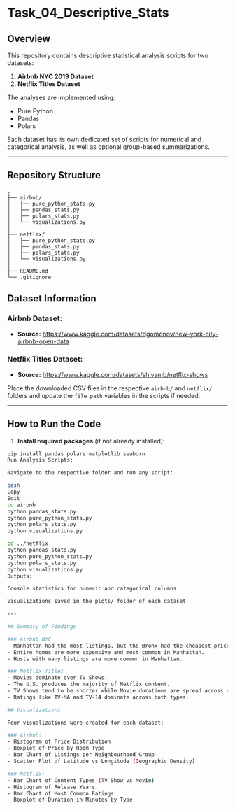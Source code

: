 # Task_04_Descriptive_Stats

## Overview

This repository contains descriptive statistical analysis scripts for two datasets:
1. **Airbnb NYC 2019 Dataset** 
2. **Netflix Titles Dataset**

The analyses are implemented using:
- Pure Python
- Pandas
- Polars

Each dataset has its own dedicated set of scripts for numerical and categorical analysis, as well as optional group-based summarizations.

---

## Repository Structure

```
.
├── airbnb/
│   ├── pure_python_stats.py
│   ├── pandas_stats.py
│   ├── polars_stats.py
│   └── visualizations.py
│
├── netflix/
│   ├── pure_python_stats.py
│   ├── pandas_stats.py
│   ├── polars_stats.py
│   └── visualizations.py
│
├── README.md
└── .gitignore
```

## Dataset Information

### Airbnb Dataset:
- **Source:** https://www.kaggle.com/datasets/dgomonov/new-york-city-airbnb-open-data

### Netflix Titles Dataset:
- **Source:** https://www.kaggle.com/datasets/shivamb/netflix-shows

Place the downloaded CSV files in the respective `airbnb/` and `netflix/` folders and update the `file_path` variables in the scripts if needed.

---
## How to Run the Code

1. **Install required packages** (if not already installed):

```bash
pip install pandas polars matplotlib seaborn
Run Analysis Scripts:

Navigate to the respective folder and run any script:

bash
Copy
Edit
cd airbnb
python pandas_stats.py
python pure_python_stats.py
python polars_stats.py
python visualizations.py

cd ../netflix
python pandas_stats.py
python pure_python_stats.py
python polars_stats.py
python visualizations.py
Outputs:

Console statistics for numeric and categorical columns

Visualizations saved in the plots/ folder of each dataset

---

## Summary of Findings

### Airbnb NYC
- Manhattan had the most listings, but the Bronx had the cheapest prices.
- Entire homes are more expensive and most common in Manhattan.
- Hosts with many listings are more common in Manhattan.

### Netflix Titles
- Movies dominate over TV Shows.
- The U.S. produces the majority of Netflix content.
- TV Shows tend to be shorter while Movie durations are spread across a wide range.
- Ratings like TV-MA and TV-14 dominate across both types.

## Visualizations

Four visualizations were created for each dataset:

### Airbnb:
- Histogram of Price Distribution
- Boxplot of Price by Room Type
- Bar Chart of Listings per Neighbourhood Group
- Scatter Plot of Latitude vs Longitude (Geographic Density)

### Netflix:
- Bar Chart of Content Types (TV Show vs Movie)
- Histogram of Release Years
- Bar Chart of Most Common Ratings
- Boxplot of Duration in Minutes by Type
